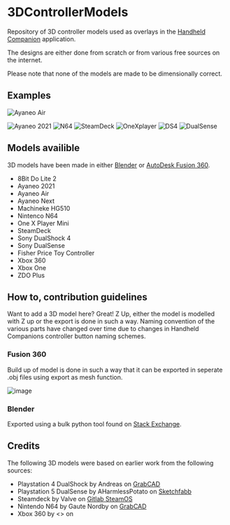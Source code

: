 # 3DControllerModels
Repository of 3D controller models used as overlays in the [Handheld Companion](https://github.com/Valkirie/HandheldCompanion) application.

The designs are either done from scratch or from various free sources on the internet.

Please note that none of the models are made to be dimensionally correct.

## Examples

![Ayaneo Air](https://github.com/CasperH2O/3DControllerModels/assets/14330834/b7b79782-2caf-47e0-9d21-56b89d55119f)

![Ayaneo 2021](https://github.com/CasperH2O/3DControllerModels/assets/14330834/7d88ee92-f8b8-4da0-928f-a6b2bd23a60b)
![N64](https://github.com/CasperH2O/3DControllerModels/assets/14330834/60a6c646-32b3-4716-9e7a-148af100d62c)
![SteamDeck](https://github.com/CasperH2O/3DControllerModels/assets/14330834/2a2de927-ea31-45e0-9b7a-7df4440236f7)
![OneXplayer](https://github.com/CasperH2O/3DControllerModels/assets/14330834/d1de2426-d82f-42ad-b261-c0ced1e19e5a)
![DS4](https://github.com/CasperH2O/3DControllerModels/assets/14330834/495d11f3-73af-4707-b5be-982c7914bd6c)
![DualSense](https://github.com/CasperH2O/3DControllerModels/assets/14330834/1ba3066b-8b54-4ac4-8067-4ed0dc869f7f)

## Models availible

3D models have been made in either [Blender](https://www.blender.org/) or [AutoDesk Fusion 360](https://www.autodesk.eu/products/fusion-360/overview?term=1-YEAR&tab=subscription).
- 8Bit Do Lite 2
- Ayaneo 2021
- Ayaneo Air
- Ayaneo Next
- Machineke HG510
- Nintenco N64
- One X Player Mini
- SteamDeck
- Sony DualShock 4
- Sony DualSense
- Fisher Price Toy Controller
- Xbox 360
- Xbox One
- ZDO Plus

## How to, contribution guidelines

Want to add a 3D model here? Great!
Z Up, either the model is modelled with Z up or the export is done in such a way.
Naming convention of the various parts have changed over time due to changes in Handheld Companions controller button naming schemes.

### Fusion 360

Build up of model is done in such a way that it can be exported in seperate .obj files using export as mesh function.

![image](https://github.com/CasperH2O/3DControllerModels/assets/14330834/97d6fa2f-7b2f-45e1-bd6b-22aae6e809ca)

### Blender

Exported using a bulk python tool found on [Stack Exchange](https://blender.stackexchange.com/questions/5382/export-multiple-objects-to-obj).

## Credits

The following 3D models were based on earlier work from the following sources:
- Playstation 4 DualShock by Andreas on [GrabCAD](https://grabcad.com/library/playstation-4-controller-dualshock-4-1)
- Playstation 5 DualSense by AHarmlessPotato on [Sketchfabb](https://sketchfab.com/3d-models/playstation-5-dualsense-878c1f882808477ab81c2fe86d5a3936)
- Steamdeck by Valve on [Gitlab SteamOS](https://gitlab.steamos.cloud/SteamDeck/hardware)
- Nintendo N64 by Gaute Nordby on [GrabCAD](https://grabcad.com/library/nintendo-64-controller-1)
- Xbox 360 by <> on []()
